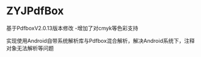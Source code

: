 # ZYJPdfBox

基于PdfboxV2.0.13版本修改  -增加了对cmyk等色彩支持

实现使用Android自带系统解析库与Pdfbox混合解析，解决Android系统下，注释对象无法解析等问题
